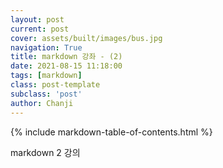 ```yaml
---
layout: post
current: post
cover: assets/built/images/bus.jpg
navigation: True
title: markdown 강좌 - (2)
date: 2021-08-15 11:18:00
tags: [markdown]
class: post-template
subclass: 'post'
author: Chanji
---
```

{% include markdown-table-of-contents.html %}

markdown 2 강의